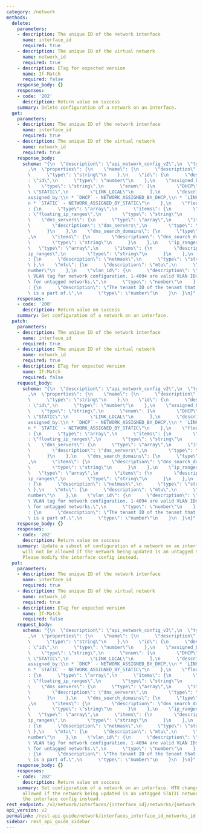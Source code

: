 ```yaml
---
category: /network
methods:
  delete:
    parameters:
    - description: The unique ID of the network interface
      name: interface_id
      required: true
    - description: The unique ID of the virtual network
      name: network_id
      required: true
    - description: ETag for expected version
      name: If-Match
      required: false
    response_body: {}
    responses:
    - code: '202'
      description: Return value on success
    summary: Delete configuration of a network on an interface.
  get:
    parameters:
    - description: The unique ID of the network interface
      name: interface_id
      required: true
    - description: The unique ID of the virtual network
      name: network_id
      required: true
    response_body:
      schema: "{\n  \"description\": \"api_network_config_v2\",\n  \"type\": \"object\"\
        ,\n  \"properties\": {\n    \"name\": {\n      \"description\": \"name\",\n\
        \      \"type\": \"string\"\n    },\n    \"id\": {\n      \"description\"\
        : \"id\",\n      \"type\": \"number\"\n    },\n    \"assigned_by\": {\n  \
        \    \"type\": \"string\",\n      \"enum\": [\n        \"DHCP\",\n       \
        \ \"STATIC\",\n        \"LINK_LOCAL\"\n      ],\n      \"description\": \"\
        assigned_by:\\n * `DHCP` - NETWORK_ASSIGNED_BY_DHCP,\\n * `LINK_LOCAL` - NETWORK_ASSIGNED_BY_LINK_LOCAL,\\\
        n * `STATIC` - NETWORK_ASSIGNED_BY_STATIC\"\n    },\n    \"floating_ip_ranges\"\
        : {\n      \"type\": \"array\",\n      \"items\": {\n        \"description\"\
        : \"floating_ip_ranges\",\n        \"type\": \"string\"\n      }\n    },\n\
        \    \"dns_servers\": {\n      \"type\": \"array\",\n      \"items\": {\n\
        \        \"description\": \"dns_servers\",\n        \"type\": \"string\"\n\
        \      }\n    },\n    \"dns_search_domains\": {\n      \"type\": \"array\"\
        ,\n      \"items\": {\n        \"description\": \"dns_search_domains\",\n\
        \        \"type\": \"string\"\n      }\n    },\n    \"ip_ranges\": {\n   \
        \   \"type\": \"array\",\n      \"items\": {\n        \"description\": \"\
        ip_ranges\",\n        \"type\": \"string\"\n      }\n    },\n    \"netmask\"\
        : {\n      \"description\": \"netmask\",\n      \"type\": \"string\"\n   \
        \ },\n    \"mtu\": {\n      \"description\": \"mtu\",\n      \"type\": \"\
        number\"\n    },\n    \"vlan_id\": {\n      \"description\": \"User assigned\
        \ VLAN tag for network configuration. 1-4094 are valid VLAN IDs and 0 is used\
        \ for untagged networks.\",\n      \"type\": \"number\"\n    },\n    \"tenant_id\"\
        : {\n      \"description\": \"The tenant ID of the tenant that the network\
        \ is a part of.\",\n      \"type\": \"number\"\n    }\n  }\n}"
    responses:
    - code: '200'
      description: Return value on success
    summary: Get configuration of a network on an interface.
  patch:
    parameters:
    - description: The unique ID of the network interface
      name: interface_id
      required: true
    - description: The unique ID of the virtual network
      name: network_id
      required: true
    - description: ETag for expected version
      name: If-Match
      required: false
    request_body:
      schema: "{\n  \"description\": \"api_network_config_v2\",\n  \"type\": \"object\"\
        ,\n  \"properties\": {\n    \"name\": {\n      \"description\": \"name\",\n\
        \      \"type\": \"string\"\n    },\n    \"id\": {\n      \"description\"\
        : \"id\",\n      \"type\": \"number\"\n    },\n    \"assigned_by\": {\n  \
        \    \"type\": \"string\",\n      \"enum\": [\n        \"DHCP\",\n       \
        \ \"STATIC\",\n        \"LINK_LOCAL\"\n      ],\n      \"description\": \"\
        assigned_by:\\n * `DHCP` - NETWORK_ASSIGNED_BY_DHCP,\\n * `LINK_LOCAL` - NETWORK_ASSIGNED_BY_LINK_LOCAL,\\\
        n * `STATIC` - NETWORK_ASSIGNED_BY_STATIC\"\n    },\n    \"floating_ip_ranges\"\
        : {\n      \"type\": \"array\",\n      \"items\": {\n        \"description\"\
        : \"floating_ip_ranges\",\n        \"type\": \"string\"\n      }\n    },\n\
        \    \"dns_servers\": {\n      \"type\": \"array\",\n      \"items\": {\n\
        \        \"description\": \"dns_servers\",\n        \"type\": \"string\"\n\
        \      }\n    },\n    \"dns_search_domains\": {\n      \"type\": \"array\"\
        ,\n      \"items\": {\n        \"description\": \"dns_search_domains\",\n\
        \        \"type\": \"string\"\n      }\n    },\n    \"ip_ranges\": {\n   \
        \   \"type\": \"array\",\n      \"items\": {\n        \"description\": \"\
        ip_ranges\",\n        \"type\": \"string\"\n      }\n    },\n    \"netmask\"\
        : {\n      \"description\": \"netmask\",\n      \"type\": \"string\"\n   \
        \ },\n    \"mtu\": {\n      \"description\": \"mtu\",\n      \"type\": \"\
        number\"\n    },\n    \"vlan_id\": {\n      \"description\": \"User assigned\
        \ VLAN tag for network configuration. 1-4094 are valid VLAN IDs and 0 is used\
        \ for untagged networks.\",\n      \"type\": \"number\"\n    },\n    \"tenant_id\"\
        : {\n      \"description\": \"The tenant ID of the tenant that the network\
        \ is a part of.\",\n      \"type\": \"number\"\n    }\n  }\n}"
    response_body: {}
    responses:
    - code: '202'
      description: Return value on success
    summary: Update a subset of configuration of a network on an interface. MTU change
      will not be allowed if the network being updated is an untagged STATIC network.
      Please modify the interface config instead.
  put:
    parameters:
    - description: The unique ID of the network interface
      name: interface_id
      required: true
    - description: The unique ID of the virtual network
      name: network_id
      required: true
    - description: ETag for expected version
      name: If-Match
      required: false
    request_body:
      schema: "{\n  \"description\": \"api_network_config_v2\",\n  \"type\": \"object\"\
        ,\n  \"properties\": {\n    \"name\": {\n      \"description\": \"name\",\n\
        \      \"type\": \"string\"\n    },\n    \"id\": {\n      \"description\"\
        : \"id\",\n      \"type\": \"number\"\n    },\n    \"assigned_by\": {\n  \
        \    \"type\": \"string\",\n      \"enum\": [\n        \"DHCP\",\n       \
        \ \"STATIC\",\n        \"LINK_LOCAL\"\n      ],\n      \"description\": \"\
        assigned_by:\\n * `DHCP` - NETWORK_ASSIGNED_BY_DHCP,\\n * `LINK_LOCAL` - NETWORK_ASSIGNED_BY_LINK_LOCAL,\\\
        n * `STATIC` - NETWORK_ASSIGNED_BY_STATIC\"\n    },\n    \"floating_ip_ranges\"\
        : {\n      \"type\": \"array\",\n      \"items\": {\n        \"description\"\
        : \"floating_ip_ranges\",\n        \"type\": \"string\"\n      }\n    },\n\
        \    \"dns_servers\": {\n      \"type\": \"array\",\n      \"items\": {\n\
        \        \"description\": \"dns_servers\",\n        \"type\": \"string\"\n\
        \      }\n    },\n    \"dns_search_domains\": {\n      \"type\": \"array\"\
        ,\n      \"items\": {\n        \"description\": \"dns_search_domains\",\n\
        \        \"type\": \"string\"\n      }\n    },\n    \"ip_ranges\": {\n   \
        \   \"type\": \"array\",\n      \"items\": {\n        \"description\": \"\
        ip_ranges\",\n        \"type\": \"string\"\n      }\n    },\n    \"netmask\"\
        : {\n      \"description\": \"netmask\",\n      \"type\": \"string\"\n   \
        \ },\n    \"mtu\": {\n      \"description\": \"mtu\",\n      \"type\": \"\
        number\"\n    },\n    \"vlan_id\": {\n      \"description\": \"User assigned\
        \ VLAN tag for network configuration. 1-4094 are valid VLAN IDs and 0 is used\
        \ for untagged networks.\",\n      \"type\": \"number\"\n    },\n    \"tenant_id\"\
        : {\n      \"description\": \"The tenant ID of the tenant that the network\
        \ is a part of.\",\n      \"type\": \"number\"\n    }\n  }\n}"
    response_body: {}
    responses:
    - code: '202'
      description: Return value on success
    summary: Set configuration of a network on an interface. MTU change will not be
      allowed if the network being updated is an untagged STATIC network. Please modify
      the interface config instead.
rest_endpoint: /v2/network/interfaces/{interface_id}/networks/{network_id}
api_version: v2
permalink: /rest-api-guide/network/interfaces_interface_id_networks_id.html
sidebar: rest_api_guide_sidebar
---
```

